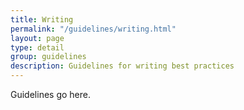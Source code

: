 ```yaml
---
title: Writing
permalink: "/guidelines/writing.html"
layout: page
type: detail
group: guidelines
description: Guidelines for writing best practices
---
```


Guidelines go here.
